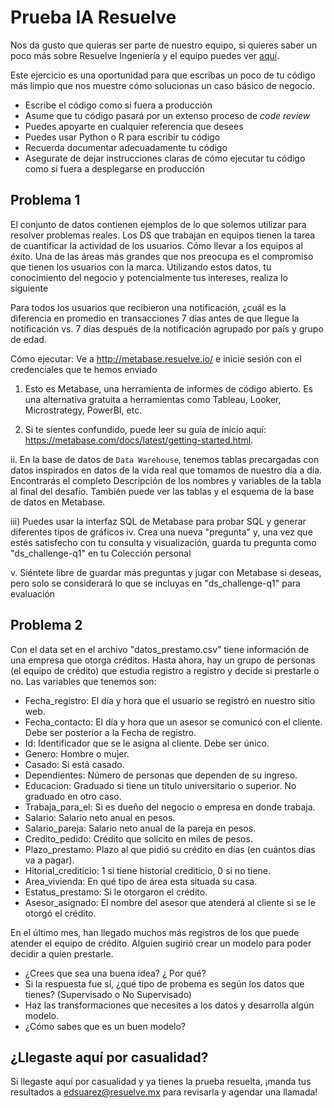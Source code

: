# Prueba IA Resuelve

Nos da gusto que quieras ser parte de nuestro equipo, si quieres saber un poco más sobre Resuelve Ingeniería y el equipo puedes ver [aquí](https://github.com/resuelve/nuestro-equipo).

Este ejercicio es una oportunidad para que escribas un poco de tu código más limpio que nos muestre cómo solucionas un caso básico de negocio.

* Escribe el código como si fuera a producción
* Asume que tu código pasará por un extenso proceso de _code review_
* Puedes apoyarte en cualquier referencia que desees 
* Puedes usar Python o R para escribir tu código
* Recuerda documentar adecuadamente tu código
* Asegurate de dejar instrucciones claras de cómo ejecutar tu código como si fuera a desplegarse en producción

## Problema 1

El conjunto de datos contienen ejemplos de lo que solemos utilizar para resolver problemas reales. Los DS que trabajan en equipos tienen la tarea de cuantificar la actividad de los usuarios. Cómo llevar a los equipos al éxito. Una de las áreas más grandes que nos preocupa es el compromiso que tienen los usuarios con la marca. Utilizando estos datos, tu conocimiento del negocio y potencialmente tus intereses, realiza lo siguiente

Para todos los usuarios que recibieron una notificación, ¿cuál es la diferencia en promedio en transacciones 7 días antes de que llegue la notificación vs. 7 días después de la notificación agrupado por país y grupo de edad.

Cómo ejecutar:
Ve a http://metabase.resuelve.io/ e inicie sesión con el
credenciales que te hemos enviado

1. Esto es Metabase, una herramienta de informes de código abierto. Es una alternativa gratuita a herramientas como Tableau, Looker, Microstrategy, PowerBI, etc.

2. Si te sientes confundido, puede leer su guía de inicio aquí:
https://metabase.com/docs/latest/getting-started.html.

ii. En la base de datos de `Data Warehouse`, tenemos tablas precargadas con datos inspirados en datos de la vida real que tomamos de nuestro día a día. Encontrarás el completo Descripción de los nombres y variables de la tabla al final del desafío.
También puede ver las tablas y el esquema de la base de datos en Metabase.

iii) Puedes usar la interfaz SQL de Metabase para probar SQL y generar diferentes
tipos de gráficos
iv. Crea una nueva "pregunta" y, una vez que estés satisfecho con tu consulta
y visualización, guarda tu pregunta como "ds_challenge-q1" en tu
Colección personal

v. Siéntete libre de guardar más preguntas y jugar con Metabase si
deseas, pero solo se considerará lo que se incluyas en "ds_challenge-q1"
para evaluación

## Problema 2

Con el data set en el archivo "datos_prestamo.csv" tiene información de una empresa que otorga créditos. Hasta ahora, hay un grupo de personas (el equipo de crédito) que estudia registro a registro y decide si prestarle o no. Las variables que tenemos son:

* Fecha_registro: El día y hora que el usuario se registró en nuestro sitio web.
* Fecha_contacto: El día y hora que un asesor se comunicó con el cliente. Debe ser posterior a la Fecha de registro.
* Id: Identificador que se le asigna al cliente. Debe ser único.
* Genero: Hombre o mujer.
* Casado: Si está casado.
* Dependientes: Número de personas que dependen de su ingreso.
* Educacion: Graduado si tiene un título universitario o superior. No graduado en otro caso.
* Trabaja_para_el: Si es dueño del negocio o empresa en donde trabaja.
* Salario: Salario neto anual en pesos.
* Salario_pareja: Salario neto anual de la pareja en pesos.
* Credito_pedido: Crédito que solicito en miles de pesos.
* Plazo_prestamo: Plazo al que pidió su crédito en días (en cuántos días va a pagar).
* Hitorial_crediticio: 1 si tiene historial crediticio, 0 si no tiene.
* Area_vivienda: En qué tipo de área esta situada su casa.
* Estatus_prestamo: Si le otorgaron el crédito.
* Asesor_asignado: El nombre del asesor que atenderá al cliente si se le otorgó el crédito.

En el último mes, han llegado muchos más registros de los que puede atender el equipo de crédito. Alguien sugirió crear un modelo para poder decidir a quien prestarle.

* ¿Crees que sea una buena idea? ¿ Por qué?
* Si la respuesta fue sí, ¿qué tipo de probema es según los datos que tienes? (Supervisado o No Supervisado)
* Haz las transformaciones que necesites a los datos y desarrolla algún modelo.
* ¿Cómo sabes que es un buen modelo?

## ¿Llegaste aquí por casualidad?
Si llegaste aquí por casualidad y ya tienes la prueba resuelta, ¡manda tus resultados a edsuarez@resuelve.mx para revisarla y agendar una llamada!



